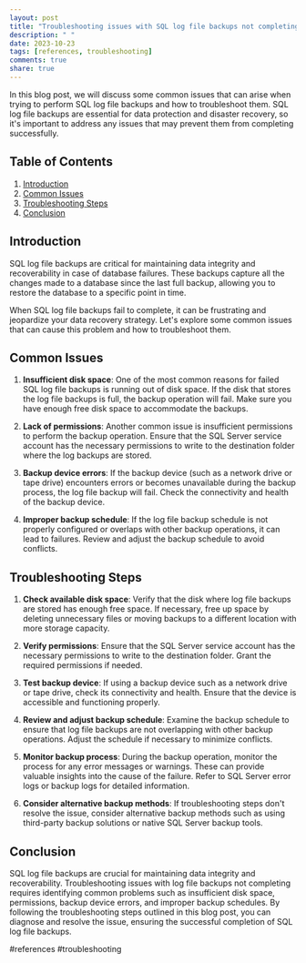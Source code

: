 ```yaml
---
layout: post
title: "Troubleshooting issues with SQL log file backups not completing"
description: " "
date: 2023-10-23
tags: [references, troubleshooting]
comments: true
share: true
---
```


In this blog post, we will discuss some common issues that can arise when trying to perform SQL log file backups and how to troubleshoot them. SQL log file backups are essential for data protection and disaster recovery, so it's important to address any issues that may prevent them from completing successfully. 

## Table of Contents
1. [Introduction](#introduction)
2. [Common Issues](#common-issues)
3. [Troubleshooting Steps](#troubleshooting-steps)
4. [Conclusion](#conclusion)

## Introduction

SQL log file backups are critical for maintaining data integrity and recoverability in case of database failures. These backups capture all the changes made to a database since the last full backup, allowing you to restore the database to a specific point in time.

When SQL log file backups fail to complete, it can be frustrating and jeopardize your data recovery strategy. Let's explore some common issues that can cause this problem and how to troubleshoot them.

## Common Issues

1. **Insufficient disk space**: One of the most common reasons for failed SQL log file backups is running out of disk space. If the disk that stores the log file backups is full, the backup operation will fail. Make sure you have enough free disk space to accommodate the backups.

2. **Lack of permissions**: Another common issue is insufficient permissions to perform the backup operation. Ensure that the SQL Server service account has the necessary permissions to write to the destination folder where the log backups are stored.

3. **Backup device errors**: If the backup device (such as a network drive or tape drive) encounters errors or becomes unavailable during the backup process, the log file backup will fail. Check the connectivity and health of the backup device.

4. **Improper backup schedule**: If the log file backup schedule is not properly configured or overlaps with other backup operations, it can lead to failures. Review and adjust the backup schedule to avoid conflicts.

## Troubleshooting Steps

1. **Check available disk space**: Verify that the disk where log file backups are stored has enough free space. If necessary, free up space by deleting unnecessary files or moving backups to a different location with more storage capacity.

2. **Verify permissions**: Ensure that the SQL Server service account has the necessary permissions to write to the destination folder. Grant the required permissions if needed.

3. **Test backup device**: If using a backup device such as a network drive or tape drive, check its connectivity and health. Ensure that the device is accessible and functioning properly.

4. **Review and adjust backup schedule**: Examine the backup schedule to ensure that log file backups are not overlapping with other backup operations. Adjust the schedule if necessary to minimize conflicts.

5. **Monitor backup process**: During the backup operation, monitor the process for any error messages or warnings. These can provide valuable insights into the cause of the failure. Refer to SQL Server error logs or backup logs for detailed information.

6. **Consider alternative backup methods**: If troubleshooting steps don't resolve the issue, consider alternative backup methods such as using third-party backup solutions or native SQL Server backup tools.

## Conclusion

SQL log file backups are crucial for maintaining data integrity and recoverability. Troubleshooting issues with log file backups not completing requires identifying common problems such as insufficient disk space, permissions, backup device errors, and improper backup schedules. By following the troubleshooting steps outlined in this blog post, you can diagnose and resolve the issue, ensuring the successful completion of SQL log file backups.

#references #troubleshooting